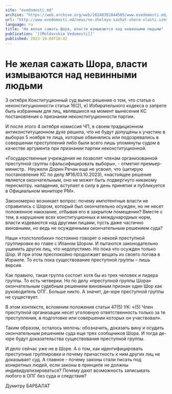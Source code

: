 ```yaml
---
site: "evedomosti.md"
archive: "https://web.archive.org/web/20240301044505/www.evedomosti.md/news/ne-zhelaya-sazhat-shora-vlasti-izmyvayutsya-nad-nevinnymi-ly"
url: "http://www.evedomosti.md/news/ne-zhelaya-sazhat-shora-vlasti-izmyvayutsya-nad-nevinnymi-ly"
language: ru
title: "Не желая сажать Шора, власти измываются над невинными людьми"
publication: '[[Moldavskie Vedomosti]]'
published: 2023-10-04T10:42
---
```


# Не желая сажать Шора, власти измываются над невинными людьми

3 октября Конституционный суд вынес решение о том, что статья о неконституционности статьи 16(2), е) Избирательного кодекса о запрете быть избранным для лиц, являвшихся на момент вынесения КС постановления о признании неконституционности партии.

И после этого 4 октября комиссия ЧП, в своем традиционном антиконституционном духе решила, что не будут допущены к участию в выборах 5 ноября те лица, которые обвинялись или подозревались в совершении преступлений либо были всего лишь упомянуты судом в качестве аргумента при признании партии неконституционной.

«Государственные учреждения не позволят членам организованной преступной группы сфальсифицировать выборы», - отметил премьер-министр.  Неужели Дорин Речан еще не усвоил, что (цитирую постановление КС по делу №16/03.10.2023), «настоящее решение является окончательным, оно не может быть подвергнуто никакому пересмотру. нападения, вступает в силу в день принятия и публикуется в Официальном мониторе РМ».

Закономерно возникает вопрос: почему импотентные власти не справились с Шором, который был окончательно осужден, но не несет положенное наказание, отбывая его в закрытом помещении? Вместе с тем, в нарушение всех конституционных и международных норм, власти издеваются над другими лицами, пусть даже частично виновными, но ведь не осужденными окончательным решением суда?

Наши «толстолобики» постоянно говорят о некоей преступной группировке во главе с Иланом Шором. И пытаются законодательно ущемить других лиц, что недопустимо. Но пока что осужден только Шор. И при этом преспокойно продолжает вещать из своего логова в Израиле. То есть пока существование преступной группы – лишь версия.

Как правило, такая группа состоит хотя бы из трех человек и лидера группы. То есть четверки. Но по делу «преступной группы Шора» окончательным судебным решением виновным признан один Шор как руководитель ОПГ. Больше никто. А значит, де-юре преступной группы не существует.

В этом контексте, вспомним положения статьи 47(5) УК: «(5) Член преступной организации несет уголовную ответственность только за те преступления, в подготовке или совершении которых он участвовал».

Таким образом, осталось мелочь: обозначить, доказать вину и осудить окончательным решением суда еще трех сообщников Шора. И тогда де-юре будут доказательства существования преступной группы.

И дело сейчас уже не в Шоре. А о том, как идентифицировать преступные группировки и почему причастность к ним других лиц не доказывает суд. А главное - почему законы стали писать под конкретных людей, если законы в принципе не должны индивидуализироваться? Почему дают возможность записывать любого в ОПГ без суда и следствия?

Думитру БАРБАЛАТ